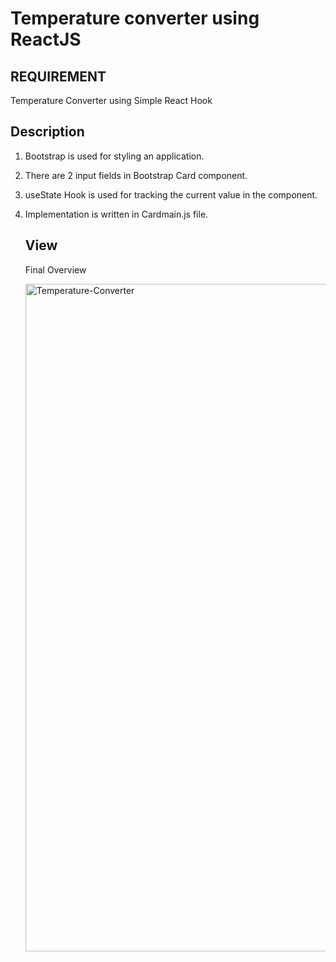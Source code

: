  # Temperature converter using ReactJS #

##  REQUIREMENT ##
Temperature Converter using Simple React Hook


## Description ##
1) Bootstrap is used for styling an application.
2) There are 2 input fields in Bootstrap Card component.
3) useState Hook is used for tracking the current value in the component. 
4) Implementation is written in Cardmain.js file.

   ## View ##
   Final Overview

   <img width="1068" alt="Temperature-Converter" src="https://github.com/madhura-punde/temperature-converter/assets/101276214/1e0fb0bc-e6a7-4f65-8fd7-0aed9cdc5f58">

